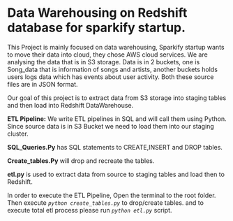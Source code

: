 
# Data Warehousing on Redshift database for sparkify startup.

   This Project is mainly focused on data warehousing, Sparkify startup wants to move their data into cloud, they chose AWS cloud services. We are analysing the data that is in S3 storage. Data is in 2 buckets, one is Song_data that is information of songs and artists, another buckets holds users logs data which has events about user activity. Both these source files are in JSON format.
   
   Our goal of this project is to extract data from S3 storage into staging tables and then load into Redshift DataWarehouse.
   
**ETL Pipeline:**  We write ETL pipelines in SQL and will call them using Python. Since source data is in S3 Bucket we need to load them into our staging cluster.
    
**SQL_Queries.Py** has SQL statements to CREATE,INSERT and DROP tables.

**Create_tables.Py** will drop and recreate the tables.

**etl.py** is used to extract data from source to staging tables and load then to Redshift.

In order to execute the ETL Pipeline, Open the terminal to the root folder.
				Then execute *`python create_tables.py`* to drop/create tables. and to execute total etl process please run *`python etl.py`* script.

    